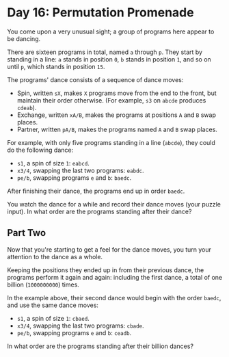 # Day 16: Permutation Promenade

You come upon a very unusual sight; a group of programs here appear to be dancing.

There are sixteen programs in total, named `a` through `p`. They start by standing in a line: `a` stands in position `0`, `b` stands in position `1`, and so on until `p`, which stands in position `15`.

The programs' dance consists of a sequence of dance moves:

  - Spin, written `sX`, makes `X` programs move from the end to the front, but maintain their order otherwise. (For example, `s3` on `abcde` produces `cdeab`).
  - Exchange, written `xA/B`, makes the programs at positions `A` and `B` swap places.
  - Partner, written `pA/B`, makes the programs named `A` and `B` swap places.

For example, with only five programs standing in a line (`abcde`), they could do the following dance:

  - `s1`, a spin of size `1`: `eabcd`.
  - `x3/4`, swapping the last two programs: `eabdc`.
  - `pe/b`, swapping programs `e` and `b`: `baedc`.

After finishing their dance, the programs end up in order `baedc`.

You watch the dance for a while and record their dance moves (your puzzle input). In what order are the programs standing after their dance?

## Part Two

Now that you're starting to get a feel for the dance moves, you turn your attention to the dance as a whole.

Keeping the positions they ended up in from their previous dance, the programs perform it again and again: including the first dance, a total of one billion (`1000000000`) times.

In the example above, their second dance would begin with the order `baedc`, and use the same dance moves:

  - `s1`, a spin of size `1`: `cbaed`.
  - `x3/4`, swapping the last two programs: `cbade`.
  - `pe/b`, swapping programs `e` and `b`: `ceadb`.

In what order are the programs standing after their billion dances?